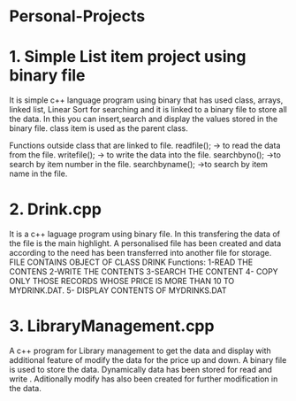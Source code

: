 # Personal-Projects
# 1. Simple List item project using binary file
It is simple c++ language program using binary that has used class, arrays, linked list, Linear Sort for searching and it is linked to a binary file to store all the data. In this you can insert,search and display the values stored in the binary file.
class item is used as the parent class.
  
  Functions outside class that are linked to file.
  readfile(); -> to read the data from the file.
  writefile(); -> to write the data into the file.
  searchbyno(); ->to search by item number in the file.
  searchbyname(); ->to search by item name in the file.
  
# 2. Drink.cpp 
It is a c++ laguage program using binary file.
In this transfering the data of the file is the main highlight.
A personalised file has been created and data according to the need has been transferred into another file for storage.
FILE CONTAINS OBJECT OF CLASS DRINK
Functions:
1-READ THE CONTENS
2-WRITE THE CONTENTS
3-SEARCH THE CONTENT
4- COPY ONLY THOSE RECORDS WHOSE  PRICE IS MORE THAN 10 TO MYDRINK.DAT.
5- DISPLAY CONTENTS OF MYDRINKS.DAT

# 3. LibraryManagement.cpp
A c++ program for Library management to get the data and display with additional feature of modify the data for the price up and down.
A binary file is used to store the data. Dynamically data has been stored for read and write . 
Aditionally modify has also been created for further modification in the data.
